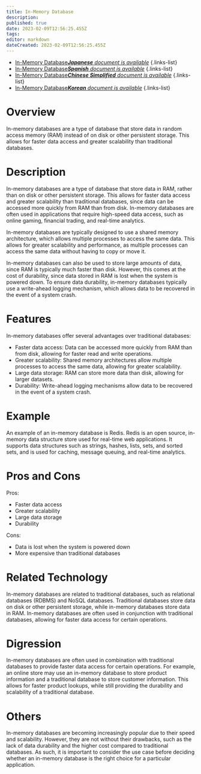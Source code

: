 ```yaml
---
title: In-Memory Database
description: 
published: true
date: 2023-02-09T12:56:25.455Z
tags: 
editor: markdown
dateCreated: 2023-02-09T12:56:25.455Z
---
```


- [In-Memory Database***Japanese** document is available*](/ja/Knowledge-base/Dictionary/in-memory-database)
{.links-list}
- [In-Memory Database***Spanish** document is available*](/es/Knowledge-base/Dictionary/in-memory-database)
{.links-list}
- [In-Memory Database***Chinese Simplified** document is available*](/zh/Knowledge-base/Dictionary/in-memory-database)
{.links-list}
- [In-Memory Database***Korean** document is available*](/ko/Knowledge-base/Dictionary/in-memory-database)
{.links-list}


# Overview
In-memory databases are a type of database that store data in random access memory (RAM) instead of on disk or other persistent storage. This allows for faster data access and greater scalability than traditional databases.

# Description
In-memory databases are a type of database that store data in RAM, rather than on disk or other persistent storage. This allows for faster data access and greater scalability than traditional databases, since data can be accessed more quickly from RAM than from disk. In-memory databases are often used in applications that require high-speed data access, such as online gaming, financial trading, and real-time analytics.

In-memory databases are typically designed to use a shared memory architecture, which allows multiple processes to access the same data. This allows for greater scalability and performance, as multiple processes can access the same data without having to copy or move it.

In-memory databases can also be used to store large amounts of data, since RAM is typically much faster than disk. However, this comes at the cost of durability, since data stored in RAM is lost when the system is powered down. To ensure data durability, in-memory databases typically use a write-ahead logging mechanism, which allows data to be recovered in the event of a system crash.

# Features
In-memory databases offer several advantages over traditional databases:

- Faster data access: Data can be accessed more quickly from RAM than from disk, allowing for faster read and write operations.
- Greater scalability: Shared memory architectures allow multiple processes to access the same data, allowing for greater scalability.
- Large data storage: RAM can store more data than disk, allowing for larger datasets.
- Durability: Write-ahead logging mechanisms allow data to be recovered in the event of a system crash.

# Example
An example of an in-memory database is Redis. Redis is an open source, in-memory data structure store used for real-time web applications. It supports data structures such as strings, hashes, lists, sets, and sorted sets, and is used for caching, message queuing, and real-time analytics.

# Pros and Cons
Pros:
- Faster data access
- Greater scalability
- Large data storage
- Durability

Cons:
- Data is lost when the system is powered down
- More expensive than traditional databases

# Related Technology
In-memory databases are related to traditional databases, such as relational databases (RDBMS) and NoSQL databases. Traditional databases store data on disk or other persistent storage, while in-memory databases store data in RAM. In-memory databases are often used in conjunction with traditional databases, allowing for faster data access for certain operations.

# Digression
In-memory databases are often used in combination with traditional databases to provide faster data access for certain operations. For example, an online store may use an in-memory database to store product information and a traditional database to store customer information. This allows for faster product lookups, while still providing the durability and scalability of a traditional database.

# Others
In-memory databases are becoming increasingly popular due to their speed and scalability. However, they are not without their drawbacks, such as the lack of data durability and the higher cost compared to traditional databases. As such, it is important to consider the use case before deciding whether an in-memory database is the right choice for a particular application.